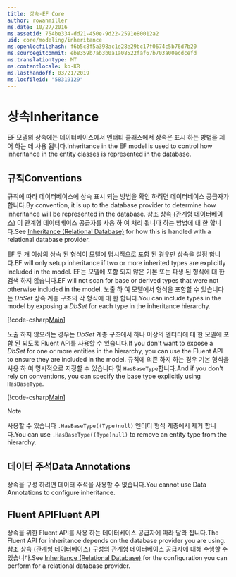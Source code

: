 ```yaml
---
title: 상속-EF Core
author: rowanmiller
ms.date: 10/27/2016
ms.assetid: 754be334-dd21-450e-9d22-2591e80012a2
uid: core/modeling/inheritance
ms.openlocfilehash: f6b5c8f5a398ac1e28e29bc17f0674c5b76d7b20
ms.sourcegitcommit: eb8359b7ab3b0a1a08522faf67b703a00ecdcefd
ms.translationtype: MT
ms.contentlocale: ko-KR
ms.lasthandoff: 03/21/2019
ms.locfileid: "58319129"
---
```

# <a name="inheritance"></a><span data-ttu-id="02c13-102">상속</span><span class="sxs-lookup"><span data-stu-id="02c13-102">Inheritance</span></span>

<span data-ttu-id="02c13-103">EF 모델의 상속에는 데이터베이스에서 엔터티 클래스에서 상속은 표시 하는 방법을 제어 하는 데 사용 됩니다.</span><span class="sxs-lookup"><span data-stu-id="02c13-103">Inheritance in the EF model is used to control how inheritance in the entity classes is represented in the database.</span></span>

## <a name="conventions"></a><span data-ttu-id="02c13-104">규칙</span><span class="sxs-lookup"><span data-stu-id="02c13-104">Conventions</span></span>

<span data-ttu-id="02c13-105">규칙에 따라 데이터베이스에 상속 표시 되는 방법을 확인 하려면 데이터베이스 공급자가 합니다.</span><span class="sxs-lookup"><span data-stu-id="02c13-105">By convention, it is up to the database provider to determine how inheritance will be represented in the database.</span></span> <span data-ttu-id="02c13-106">참조 [상속 (관계형 데이터베이스)](relational/inheritance.md) 이 관계형 데이터베이스 공급자를 사용 하 여 처리 됩니다 하는 방법에 대 한 합니다.</span><span class="sxs-lookup"><span data-stu-id="02c13-106">See [Inheritance (Relational Database)](relational/inheritance.md) for how this is handled with a relational database provider.</span></span>

<span data-ttu-id="02c13-107">EF 두 개 이상의 상속 된 형식이 모델에 명시적으로 포함 된 경우만 상속을 설정 합니다.</span><span class="sxs-lookup"><span data-stu-id="02c13-107">EF will only setup inheritance if two or more inherited types are explicitly included in the model.</span></span> <span data-ttu-id="02c13-108">EF는 모델에 포함 되지 않은 기본 또는 파생 된 형식에 대 한 검색 하지 않습니다.</span><span class="sxs-lookup"><span data-stu-id="02c13-108">EF will not scan for base or derived types that were not otherwise included in the model.</span></span> <span data-ttu-id="02c13-109">노출 하 여 모델에서 형식을 포함할 수 있습니다는 *DbSet<TEntity>*  상속 계층 구조의 각 형식에 대 한 합니다.</span><span class="sxs-lookup"><span data-stu-id="02c13-109">You can include types in the model by exposing a *DbSet<TEntity>* for each type in the inheritance hierarchy.</span></span>

[!code-csharp[Main](../../../samples/core/Modeling/Conventions/Samples/InheritanceDbSets.cs?highlight=3-4&name=Model)]

<span data-ttu-id="02c13-110">노출 하지 않으려는 경우는 *DbSet<TEntity>*  계층 구조에서 하나 이상의 엔터티에 대 한 모델에 포함 된 되도록 Fluent API를 사용할 수 있습니다.</span><span class="sxs-lookup"><span data-stu-id="02c13-110">If you don't want to expose a *DbSet<TEntity>* for one or more entities in the hierarchy, you can use the Fluent API to ensure they are included in the model.</span></span>
<span data-ttu-id="02c13-111">규칙에 의존 하지 하는 경우 기본 형식을 사용 하 여 명시적으로 지정할 수 있습니다 및 `HasBaseType`합니다.</span><span class="sxs-lookup"><span data-stu-id="02c13-111">And if you don't rely on conventions, you can specify the base type explicitly using `HasBaseType`.</span></span>

[!code-csharp[Main](../../../samples/core/Modeling/Conventions/Samples/InheritanceModelBuilder.cs?highlight=7&name=Context)]

> [!NOTE]
> <span data-ttu-id="02c13-112">사용할 수 있습니다 `.HasBaseType((Type)null)` 엔터티 형식 계층에서 제거 합니다.</span><span class="sxs-lookup"><span data-stu-id="02c13-112">You can use `.HasBaseType((Type)null)` to remove an entity type from the hierarchy.</span></span>

## <a name="data-annotations"></a><span data-ttu-id="02c13-113">데이터 주석</span><span class="sxs-lookup"><span data-stu-id="02c13-113">Data Annotations</span></span>

<span data-ttu-id="02c13-114">상속을 구성 하려면 데이터 주석을 사용할 수 없습니다.</span><span class="sxs-lookup"><span data-stu-id="02c13-114">You cannot use Data Annotations to configure inheritance.</span></span>

## <a name="fluent-api"></a><span data-ttu-id="02c13-115">Fluent API</span><span class="sxs-lookup"><span data-stu-id="02c13-115">Fluent API</span></span>

<span data-ttu-id="02c13-116">상속을 위한 Fluent API를 사용 하는 데이터베이스 공급자에 따라 달라 집니다.</span><span class="sxs-lookup"><span data-stu-id="02c13-116">The Fluent API for inheritance depends on the database provider you are using.</span></span> <span data-ttu-id="02c13-117">참조 [상속 (관계형 데이터베이스)](relational/inheritance.md) 구성의 관계형 데이터베이스 공급자에 대해 수행할 수 있습니다.</span><span class="sxs-lookup"><span data-stu-id="02c13-117">See [Inheritance (Relational Database)](relational/inheritance.md) for the configuration you can perform for a relational database provider.</span></span>
